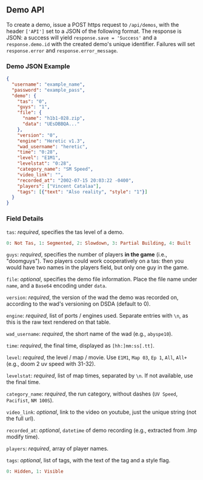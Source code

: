 ## Demo API
To create a demo, issue a POST https request to `/api/demos`, with the header `['API']` set to a JSON of the following format.  The response is JSON: a success will yield `response.save = 'Success'` and a `response.demo.id` with the created demo's unique identifier.  Failures will set `response.error` and `response.error_message`.

### Demo JSON Example
```json
{
  "username": "example_name",
  "password": "example_pass",
  "demo": {
    "tas": "0",
    "guys": "1",
    "file": {
      "name": "h1b1-028.zip",
      "data": "UEsDBBQA..."
    },
    "version": "0",
    "engine": "Heretic v1.3",
    "wad_username": "heretic",
    "time": "0:28",
    "level": "E1M1",
    "levelstat": "0:28",
    "category_name": "SM Speed",
    "video_link": "",
    "recorded_at": "2002-07-15 20:03:22 -0400",
    "players": ["Vincent Catalaa"],
    "tags": [{"text": "Also reality", "style": "1"}]
  }
}
```

### Field Details
`tas`: *required*, specifies the tas level of a demo.
```ruby
0: Not Tas, 1: Segmented, 2: Slowdown, 3: Partial Building, 4: Built
```

`guys`: *required*, specifies the number of players **in the game** (i.e., "doomguys").  Two players could work cooperatively on a tas: then you would have two names in the players field, but only one guy in the game.

`file`: *optional*, specifies the demo file information.  Place the file name under `name`, and a `Base64` encoding under `data`.

`version`: *required*, the version of the wad the demo was recorded on, according to the wad's versioning on DSDA (default to 0).

`engine`: *required*, list of ports / engines used.  Separate entries with `\n`, as this is the raw text rendered on that table.

`wad_username`: *required*, the short name of the wad (e.g., `abyspe10`).

`time`: *required*, the final time, displayed as `[hh:]mm:ss[.tt]`.

`level`: *required*, the level / map / movie.  Use `E1M1`, `Map 03`, `Ep 1`, `All`, `All+` (e.g., doom 2 uv speed with 31-32).

`levelstat`: *required*, list of map times, separated by `\n`.  If not available, use the final time.

`category_name`: *required*, the run category, without dashes (`UV Speed`, `Pacifist`, `NM 100S`).

`video_link`: *optional*, link to the video on youtube, just the unique string (not the full url).

`recorded_at`: *optional*, `datetime` of demo recording (e.g., extracted from .lmp modify time).

`players`: *required*, array of player names.

`tags`: *optional*, list of tags, with the text of the tag and a style flag.
```ruby
0: Hidden, 1: Visible

